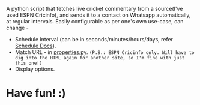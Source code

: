 A python script that fetches live cricket commentary from a source(I've used ESPN Cricinfo), and sends it to a contact on Whatsapp automatically, at regular intervals.
Easily configurable as per one's own use-case, can change -
- Schedule interval (can be in seconds/minutes/hours/days, refer [Schedule Docs](https://schedule.readthedocs.io/en/stable/)).
- Match URL - in [properties.py](properties.py).
`(P.S.: ESPN Cricinfo only. Will have to dig into the HTML again for another site, so I'm fine with just this one!)`
- Display options.

<h1>Have fun! :)<h1>